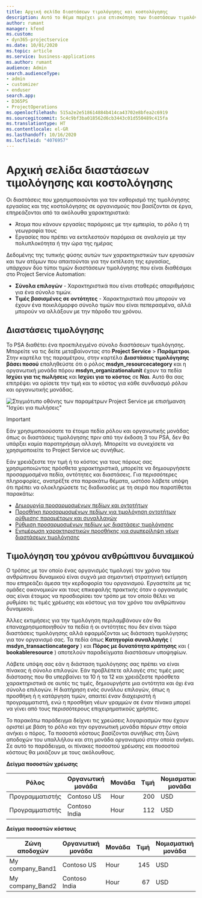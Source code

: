 ```yaml
---
title: Αρχική σελίδα διαστάσεων τιμολόγησης και κοστολόγησης
description: Αυτό το θέμα παρέχει μια επισκόπηση των διαστάσεων τιμολόγησης.
author: rumant
manager: kfend
ms.custom:
- dyn365-projectservice
ms.date: 10/01/2020
ms.topic: article
ms.service: business-applications
ms.author: rumant
audience: Admin
search.audienceType:
- admin
- customizer
- enduser
search.app:
- D365PS
- ProjectOperations
ms.openlocfilehash: 515a2e2e518614884b414ca43702e8bfea2c6919
ms.sourcegitcommit: 5c4c9bf3ba018562d6cb3443c01d550489c415fa
ms.translationtype: HT
ms.contentlocale: el-GR
ms.lasthandoff: 10/16/2020
ms.locfileid: "4076957"
---
```

# <a name="pricing-and-costing-dimensions-home-page"></a>Αρχική σελίδα διαστάσεων τιμολόγησης και κοστολόγησης

Οι διαστάσεις που χρησιμοποιούνται για τον καθορισμό της τιμολόγησης εργασίας και της κοστολόγησης σε οργανισμούς που βασίζονται σε έργα, επηρεάζονται από τα ακόλουθα χαρακτηριστικά:

- Άτομα που κάνουν εργασίες παρόμοιες με την εμπειρία, το ρόλο ή τη γεωγραφία τους
- Εργασίες που πρέπει να εκτελεστούν παρόμοια σε αναλογία με την πολυπλοκότητα ή την ώρα της ημέρας

Δεδομένης της τυπικής φύσης αυτών των χαρακτηριστικών των εργασιών και των ατόμων που απαιτούνται για την εκτέλεση της εργασίας, υπάρχουν δύο τύποι τιμών διαστάσεων τιμολόγησης που είναι διαθέσιμοι στο Project Service Automation: 

- **Σύνολα επιλογών** - Χαρακτηριστικά που είναι σταθερές απαριθμήσεις για ένα σύνολο τιμών.
- **Τιμές βασισμένες σε οντότητες** - Χαρακτηριστικά που μπορούν να έχουν ένα ποικιλόμορφο σύνολο τιμών που είναι πεπερασμένα, αλλά μπορούν να αλλάξουν με την πάροδο του χρόνου.

## <a name="pricing-dimensions"></a>Διαστάσεις τιμολόγησης

Το PSA διαθέτει ένα προεπιλεγμένο σύνολο διαστάσεων τιμολόγησης. Μπορείτε να τις δείτε μεταβαίνοντας στο **Project Service** > **Παράμετροι**. Στην καρτέλα της παραμέτρου, στην καρτέλα **Διαστάσεις τιμολόγησης βάσει ποσού** επαληθεύστε ότι ο ρόλος **msdyn_resourcecategory** και η οργανωτική μονάδα πόρου **msdyn_organizationalunit** έχουν τα πεδία **Ισχύει για τις πωλήσεις** και **Ισχύει για το κόστος** σε **Ναι**. Αυτό θα σας επιτρέψει να ορίσετε την τιμή και το κόστος για κάθε συνδυασμό ρόλου και οργανωτικής μονάδας.

![Στιγμιότυπο οθόνης των παραμέτρων Project Service με επισήμανση "Ισχύει για πωλήσεις"](media/PS-OOB-parameters.png)

> [!IMPORTANT]
> Εάν χρησιμοποιούσατε τα έτοιμα πεδία ρόλου και οργανωτικής μονάδας όπως οι διαστάσεις τιμολόγησης πριν από την έκδοση 3 του PSA, δεν θα υπάρξει καμία παρατηρήσιμη αλλαγή. Μπορείτε να συνεχίσετε να χρησιμοποιείτε το Project Service ως συνήθως. 

Εάν χρειάζεστε την τιμή ή το κόστος για τους πόρους σας χρησιμοποιώντας πρόσθετα χαρακτηριστικά, μπορείτε να δημιουργήσετε προσαρμοσμένα πεδία, οντότητες και διαστάσεις. Για περισσότερες πληροφορίες, ανατρέξτε στα παρακάτω θέματα, ωστόσο λάβετε υπόψη ότι πρέπει να ολοκληρώσετε τις διαδικασίες με τη σειρά που παρατίθεται παρακάτω:

- [Δημιουργία προσαρμοσμένων πεδίων και οντοτήτων](create-custom-fields-entities.md)
- [Προσθήκη προσαρμοσμένων πεδίων για τιμολόγηση οντοτήτων ρύθμισης παραμέτρων και συναλλαγών](field-references.md)
- [Ρύθμιση προσαρμοσμένων πεδίων ως διαστάσεις τιμολόγησης ](set-up-pricing-dimensions.md)
- [Ενημέρωση χαρακτηριστικών προσθήκης για συμπερίληψη νέων διαστάσεων τιμολόγησης](update-plug-in-attributes.md)

## <a name="pricing-human-resource-time"></a>Τιμολόγηση του χρόνου ανθρώπινου δυναμικού
Ο τρόπος με τον οποίο ένας οργανισμός τιμολογεί τον χρόνο του ανθρώπινου δυναμικού είναι συχνά μια σημαντική στρατηγική εκτίμηση που επηρεάζει άμεσα την κερδοφορία του οργανισμού. Εργαστείτε με τις ομάδες οικονομικών και τους επικεφαλής πρακτικής όταν ο οργανισμός σας είναι έτοιμος να προσδιορίσει τον τρόπο με τον οποίο θέλει να ρυθμίσει τις τιμές χρέωσης και κόστους για τον χρόνο του ανθρώπινου δυναμικού.

Άλλες εκτιμήσεις για την τιμολόγηση περιλαμβάνουν εάν θα επαναχρησιμοποιηθούν τα πεδία ή οι οντότητες που δεν είναι τώρα διαστάσεις τιμολόγησης αλλά εφαρμόζονται ως διάσταση τιμολόγησης για τον οργανισμό σας. Τα πεδία όπως **Κατηγορία συναλλαγής** ( **msdyn_transactioncategory** ) και **Πόρος με δυνατότητα κράτησης** και ( **bookableresource** ) αποτελούν παραδείγματα διαστάσεων υποψηφίων. 

Λάβετε υπόψη σας εάν η διάσταση τιμολόγησης σας πρέπει να είναι πίνακας ή σύνολο επιλογών. Εάν προβλέπετε αλλαγές στις τιμές μιας διάστασης που θα υπερβαίνει τα 10 ή τα 12 και χρειάζεστε πρόσθετα χαρακτηριστικά σε αυτές τις τιμές, δημιουργήστε μια οντότητα και όχι ένα σύνολο επιλογών. Η διατήρηση ενός συνόλου επιλογών, όπως η προσθήκη ή η κατάργηση τιμών, απαιτεί έναν διαχειριστή ή προγραμματιστή, ενώ η προσθήκη νέων γραμμών σε έναν πίνακα μπορεί να γίνει από τους περισσότερους επιχειρηματικούς χρήστες.

Το παρακάτω παράδειγμα δείχνει τις χρεώσεις λογαριασμών που έχουν οριστεί με βάση το ρόλο και την οργανωτική μονάδα πόρων στην οποία ανήκει ο πόρος. Τα ποσοστά κόστους βασίζονται συνήθως στη ζώνη αποδοχών του υπαλλήλου και στη μονάδα οργανισμού στην οποία ανήκει. Σε αυτό το παράδειγμα, οι πίνακες ποσοστού χρέωσης και ποσοστού κόστους θα μοιάζουν με τους ακόλουθους.

**Δείγμα ποσοστών χρέωσης**

| Ρόλος        | Οργανωτική μονάδα    |Μονάδα      |Τιμή      |Νομισματική μονάδα  |
| ------------|-------------|----------|----------:|----------|
| Προγραμματιστής   | Contoso US  |Hour | 200|USD     |
| Προγραμματιστής   | Contoso India |Hour|   112|USD     |


**Δείγμα ποσοστών κόστους**

| Ζώνη αποδοχών     | Οργανωτική μονάδα    |Μονάδα      |Τιμή      |Νομισματική μονάδα  |
| ----------------|-------------|----------|----------:|----------|
| My company_Band1 | Contoso US  |Hour | 145|USD     |
| My company_Band2 | Contoso India |Hour|   67|USD     |
